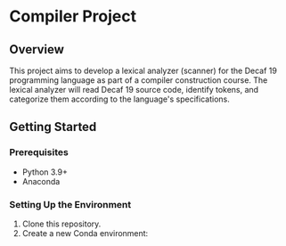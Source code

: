 # Compiler Project

## Overview
This project aims to develop a lexical analyzer (scanner) for the Decaf 19 programming language as part of a compiler construction course. The lexical analyzer will read Decaf 19 source code, identify tokens, and categorize them according to the language's specifications.

## Getting Started

### Prerequisites
- Python 3.9+
- Anaconda

### Setting Up the Environment
1. Clone this repository.
2. Create a new Conda environment:
